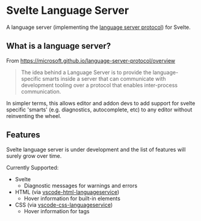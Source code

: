 # Svelte Language Server

A language server (implementing the [language server protocol](https://microsoft.github.io/language-server-protocol/))
for Svelte.

## What is a language server?

From https://microsoft.github.io/language-server-protocol/overview

> The idea behind a Language Server is to provide the language-specific smarts inside a server that can communicate with development tooling over a protocol that enables inter-process communication.

In simpler terms, this allows editor and addon devs to add support for svelte specific 'smarts' (e.g. diagnostics, autocomplete, etc) to any editor without reinventing the wheel.

## Features

Svelte language server is under development and the list of features will surely grow over time.

Currently Supported:

*   Svelte
    *   Diagnostic messages for warnings and errors
*   HTML (via [vscode-html-languageservice](https://github.com/Microsoft/vscode-html-languageservice))
    *   Hover information for built-in elements
*   CSS (via [vscode-css-languageservice](https://github.com/Microsoft/vscode-css-languageservice))
    *   Hover information for tags
